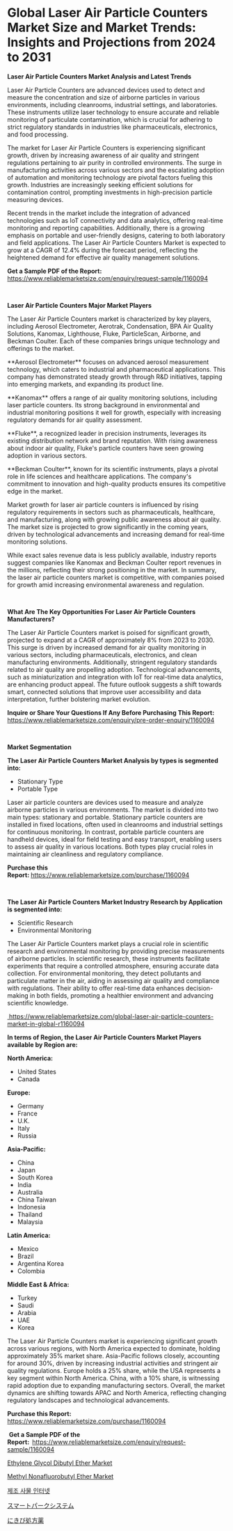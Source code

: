 <p><h1>Global Laser Air Particle Counters Market Size and Market Trends: Insights and Projections from 2024 to 2031</h1></p><p><strong>Laser Air Particle Counters Market Analysis and Latest Trends</strong></p>
<p><p>Laser Air Particle Counters are advanced devices used to detect and measure the concentration and size of airborne particles in various environments, including cleanrooms, industrial settings, and laboratories. These instruments utilize laser technology to ensure accurate and reliable monitoring of particulate contamination, which is crucial for adhering to strict regulatory standards in industries like pharmaceuticals, electronics, and food processing.</p><p>The market for Laser Air Particle Counters is experiencing significant growth, driven by increasing awareness of air quality and stringent regulations pertaining to air purity in controlled environments. The surge in manufacturing activities across various sectors and the escalating adoption of automation and monitoring technology are pivotal factors fueling this growth. Industries are increasingly seeking efficient solutions for contamination control, prompting investments in high-precision particle measuring devices.</p><p>Recent trends in the market include the integration of advanced technologies such as IoT connectivity and data analytics, offering real-time monitoring and reporting capabilities. Additionally, there is a growing emphasis on portable and user-friendly designs, catering to both laboratory and field applications. The Laser Air Particle Counters Market is expected to grow at a CAGR of 12.4% during the forecast period, reflecting the heightened demand for effective air quality management solutions.</p></p>
<p><strong>Get a Sample PDF of the Report:&nbsp;</strong> <a href="https://www.reliablemarketsize.com/enquiry/request-sample/1160094">https://www.reliablemarketsize.com/enquiry/request-sample/1160094</a></p>
<p>&nbsp;</p>
<p><strong>Laser Air Particle Counters Major Market Players</strong></p>
<p><p>The Laser Air Particle Counters market is characterized by key players, including Aerosol Electrometer, Aerotrak, Condensation, BPA Air Quality Solutions, Kanomax, Lighthouse, Fluke, ParticleScan, Airborne, and Beckman Coulter. Each of these companies brings unique technology and offerings to the market.</p><p>**Aerosol Electrometer** focuses on advanced aerosol measurement technology, which caters to industrial and pharmaceutical applications. This company has demonstrated steady growth through R&D initiatives, tapping into emerging markets, and expanding its product line.</p><p>**Kanomax** offers a range of air quality monitoring solutions, including laser particle counters. Its strong background in environmental and industrial monitoring positions it well for growth, especially with increasing regulatory demands for air quality assessment.</p><p>**Fluke**, a recognized leader in precision instruments, leverages its existing distribution network and brand reputation. With rising awareness about indoor air quality, Fluke's particle counters have seen growing adoption in various sectors.</p><p>**Beckman Coulter**, known for its scientific instruments, plays a pivotal role in life sciences and healthcare applications. The company's commitment to innovation and high-quality products ensures its competitive edge in the market.</p><p>Market growth for laser air particle counters is influenced by rising regulatory requirements in sectors such as pharmaceuticals, healthcare, and manufacturing, along with growing public awareness about air quality. The market size is projected to grow significantly in the coming years, driven by technological advancements and increasing demand for real-time monitoring solutions.</p><p>While exact sales revenue data is less publicly available, industry reports suggest companies like Kanomax and Beckman Coulter report revenues in the millions, reflecting their strong positioning in the market. In summary, the laser air particle counters market is competitive, with companies poised for growth amid increasing environmental awareness and regulation.</p></p>
<p>&nbsp;</p>
<p><strong>What Are The Key Opportunities For Laser Air Particle Counters Manufacturers?</strong></p>
<p><p>The Laser Air Particle Counters market is poised for significant growth, projected to expand at a CAGR of approximately 8% from 2023 to 2030. This surge is driven by increased demand for air quality monitoring in various sectors, including pharmaceuticals, electronics, and clean manufacturing environments. Additionally, stringent regulatory standards related to air quality are propelling adoption. Technological advancements, such as miniaturization and integration with IoT for real-time data analytics, are enhancing product appeal. The future outlook suggests a shift towards smart, connected solutions that improve user accessibility and data interpretation, further bolstering market evolution.</p></p>
<p><strong>Inquire or Share Your Questions If Any Before Purchasing This Report:</strong> <a href="https://www.reliablemarketsize.com/enquiry/pre-order-enquiry/1160094">https://www.reliablemarketsize.com/enquiry/pre-order-enquiry/1160094</a></p>
<p>&nbsp;</p>
<p><strong>Market Segmentation</strong></p>
<p><strong>The Laser Air Particle Counters Market Analysis by types is segmented into:</strong></p>
<p><ul><li>Stationary Type</li><li>Portable Type</li></ul></p>
<p><p>Laser air particle counters are devices used to measure and analyze airborne particles in various environments. The market is divided into two main types: stationary and portable. Stationary particle counters are installed in fixed locations, often used in cleanrooms and industrial settings for continuous monitoring. In contrast, portable particle counters are handheld devices, ideal for field testing and easy transport, enabling users to assess air quality in various locations. Both types play crucial roles in maintaining air cleanliness and regulatory compliance.</p></p>
<p><strong>Purchase this Report:&nbsp;</strong><a href="https://www.reliablemarketsize.com/purchase/1160094">https://www.reliablemarketsize.com/purchase/1160094</a></p>
<p>&nbsp;</p>
<p><strong>The Laser Air Particle Counters Market Industry Research by Application is segmented into:</strong></p>
<p><ul><li>Scientific Research</li><li>Environmental Monitoring</li></ul></p>
<p><p>The Laser Air Particle Counters market plays a crucial role in scientific research and environmental monitoring by providing precise measurements of airborne particles. In scientific research, these instruments facilitate experiments that require a controlled atmosphere, ensuring accurate data collection. For environmental monitoring, they detect pollutants and particulate matter in the air, aiding in assessing air quality and compliance with regulations. Their ability to offer real-time data enhances decision-making in both fields, promoting a healthier environment and advancing scientific knowledge.</p></p>
<p><a href="https://www.reliablemarketsize.com/global-laser-air-particle-counters-market-in-global-r1160094">&nbsp;https://www.reliablemarketsize.com/global-laser-air-particle-counters-market-in-global-r1160094</a></p>
<p><strong>In terms of Region, the Laser Air Particle Counters Market Players available by Region are:</strong></p>
<p>
    <p> <strong> North America: </strong>
        <ul>
            <li>United States</li>
            <li>Canada</li>
        </ul>
        </p> 
    <p> <strong> Europe: </strong>
        <ul>
            <li>Germany</li>
            <li>France</li>
            <li>U.K.</li>
            <li>Italy</li>
            <li>Russia</li>
        </ul>
        </p> 
    <p> <strong> Asia-Pacific: </strong>
        <ul>
            <li>China</li>
            <li>Japan</li>
            <li>South Korea</li>
            <li>India</li>
            <li>Australia</li>
            <li>China Taiwan</li>
            <li>Indonesia</li>
            <li>Thailand</li>
            <li>Malaysia</li>
        </ul>
        </p> 
    <p> <strong> Latin America: </strong>
        <ul>
            <li>Mexico</li>
            <li>Brazil</li>
            <li>Argentina Korea</li>
            <li>Colombia</li>
        </ul>
        </p> 
    <p> <strong> Middle East & Africa: </strong>
        <ul>
            <li>Turkey</li>
            <li>Saudi</li>
            <li>Arabia</li>
            <li>UAE</li>
            <li>Korea</li>
        </ul>
    </p>
    </p>
<p><p>The Laser Air Particle Counters market is experiencing significant growth across various regions, with North America expected to dominate, holding approximately 35% market share. Asia-Pacific follows closely, accounting for around 30%, driven by increasing industrial activities and stringent air quality regulations. Europe holds a 25% share, while the USA represents a key segment within North America. China, with a 10% share, is witnessing rapid adoption due to expanding manufacturing sectors. Overall, the market dynamics are shifting towards APAC and North America, reflecting changing regulatory landscapes and technological advancements.</p></p>
<p><strong>Purchase this Report: </strong><a href="https://www.reliablemarketsize.com/purchase/1160094">https://www.reliablemarketsize.com/purchase/1160094</a></p>
<p>&nbsp;<strong>Get a Sample PDF of the Report:&nbsp;&nbsp;</strong><a href="https://www.reliablemarketsize.com/enquiry/request-sample/1160094">https://www.reliablemarketsize.com/enquiry/request-sample/1160094</a></p>
<p><strong></strong></p>
<p><p><a href="https://issuu.com/reportprime-2/docs/ethylene-glycol-dibutyl-ether-marke_b35e8d00f49ef8">Ethylene Glycol Dibutyl Ether Market</a></p><p><a href="https://issuu.com/reportprime-2/docs/methyl-nonafluorobutyl-ether-market_7507d472bb8841">Methyl Nonafluorobutyl Ether Market</a></p><p><a href="https://medium.com/@brittanyvon20231/%EC%84%B8%EA%B3%84-manufacturing-internet-of-things-market-%EC%9D%80-2024%EC%97%90%EC%84%9C-2031%EB%A1%9C-%EC%97%B0%ED%8F%89%EA%B7%A0-%EC%A6%9D%EA%B0%80%EC%9C%A8%EC%9D%84-%EB%B3%B4%EC%9D%BC-%EA%B2%83%EC%9C%BC%EB%A1%9C-%EC%98%88%EC%83%81%EB%90%A9%EB%8B%88%EB%8B%A4-a55e2993597c">제조 사물 인터넷</a></p><p><a href="https://medium.com/@monserrateklfnsch/%E3%82%B9%E3%83%9E%E3%83%BC%E3%83%88%E3%83%91%E3%83%BC%E3%82%AF%E3%82%B7%E3%82%B9%E3%83%86%E3%83%A0%E5%B8%82%E5%A0%B4%E3%81%AE%E3%82%B0%E3%83%AD%E3%83%BC%E3%83%90%E3%83%AB%E3%81%AA%E8%A6%96%E7%82%B9-%E3%83%88%E3%83%AC%E3%83%B3%E3%83%89%E3%81%A8%E4%BA%88%E6%B8%AC-2024-2031-9d97ff198b8d">スマートパークシステム</a></p><p><a href="https://medium.com/@monserrateklfnsch/acne-prescription-medication-market-%E3%81%AE%E3%82%B0%E3%83%AD%E3%83%BC%E3%83%90%E3%83%AB%E5%B8%82%E5%A0%B4%E6%A6%82%E8%A6%81%E3%81%AF-%E4%B8%96%E7%95%8C%E3%81%8A%E3%82%88%E3%81%B3%E4%B8%BB%E8%A6%81%E5%B8%82%E5%A0%B4%E3%81%AB%E3%81%8A%E3%81%91%E3%82%8B%E6%A5%AD%E7%95%8C%E3%81%AB%E5%BD%B1%E9%9F%BF%E3%82%92%E4%B8%8E%E3%81%88%E3%82%8B%E4%B8%BB%E8%A6%81%E3%81%AA%E3%83%88%E3%83%AC%E3%83%B3%E3%83%89%E3%81%AB%E3%81%A4%E3%81%84%E3%81%A6-%E7%8B%AC%E8%87%AA%E3%81%AE%E8%A6%96%E7%82%B9%E3%82%92%E6%8F%90%E4%BE%9B%E3%81%97%E3%81%BE%E3%81%99-97a76225fa8f">にきび処方薬</a></p></p>
